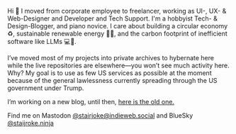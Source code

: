 Hi 👋
I moved from corporate employee to freelancer, working as UI-, UX- & Web-Designer and Developer and Tech Support. I'm a hobbyist Tech- & Design-Blogger, and piano novice. I care about building a circular economy ♻️, sustainable renewable energy 🔋🌞, and the carbon footprint of inefficient software like LLMs 💻💨.

I’ve moved most of my projects into private archives to hybernate here while the live repositories are elsewhere—you won’t see much activity here. Why? My goal is to use as few US services as possible at the moment because of the general lawlessness currently spreading through the US government under Trump.

I’m working on a new blog, until then, [here is the old one.](https://wenzels.blog/)

Find me on Mastodon [@stairjoke@indieweb.social](https://indieweb.social/@stairjoke) and BlueSky [@staijroke.ninja](https://bsky.app/profile/stairjoke.ninja)
